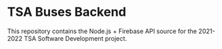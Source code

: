 <h1>TSA Buses Backend</h1>

<p>
    This repository contains the Node.js + Firebase API source for the 2021-2022 TSA Software Development project.
</p>